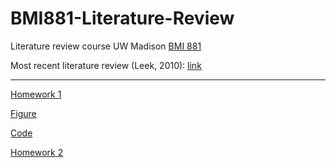 # BMI881-Literature-Review
Literature review course UW Madison [BMI 881](https://kbroman.org/BMI881/)

Most recent literature review (Leek, 2010): [link](https://github.com/gruenloht-ds/BMI881-Literature-Review/blob/main/leek-batch-effects-2010.docx)

---

[Homework 1](https://github.com/gruenloht-ds/BMI881-Literature-Review/blob/main/homework1.docx)

[Figure](https://github.com/gruenloht-ds/BMI881-Literature-Review/blob/main/Figure1.jpg)

[Code](https://github.com/gruenloht-ds/BMI881-Literature-Review/blob/main/homework1-BMI881.R)


[Homework 2](https://github.com/gruenloht-ds/BMI881-Literature-Review/blob/main/Homework2.pdf)
